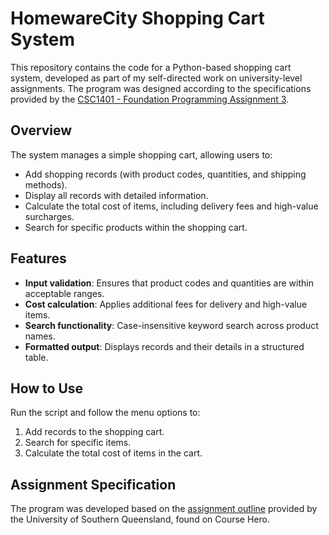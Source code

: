 # HomewareCity Shopping Cart System

This repository contains the code for a Python-based shopping cart system, developed as part of my self-directed work on university-level assignments. The program was designed according to the specifications provided by the [CSC1401 - Foundation Programming Assignment 3](https://www.coursehero.com/file/204036200/CSC1401-Assignment-3-Specificationpdf/).

## Overview

The system manages a simple shopping cart, allowing users to:

- Add shopping records (with product codes, quantities, and shipping methods).
- Display all records with detailed information.
- Calculate the total cost of items, including delivery fees and high-value surcharges.
- Search for specific products within the shopping cart.

## Features

- **Input validation**: Ensures that product codes and quantities are within acceptable ranges.
- **Cost calculation**: Applies additional fees for delivery and high-value items.
- **Search functionality**: Case-insensitive keyword search across product names.
- **Formatted output**: Displays records and their details in a structured table.

## How to Use

Run the script and follow the menu options to:

1. Add records to the shopping cart.
2. Search for specific items.
3. Calculate the total cost of items in the cart.

## Assignment Specification

The program was developed based on the [assignment outline](https://www.coursehero.com/file/204036200/CSC1401-Assignment-3-Specificationpdf/) provided by the University of Southern Queensland, found on Course Hero.
